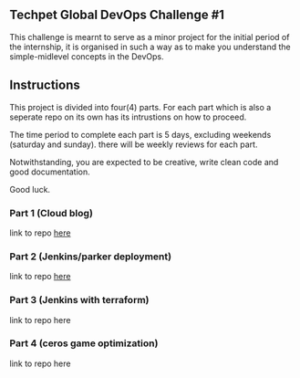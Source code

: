 
## Techpet Global DevOps Challenge #1

This challenge is mearnt to serve as a minor project for the initial period of the internship, it is organised in such a way as to make you understand the simple-midlevel concepts in the DevOps.
## Instructions

This project is divided into four(4) parts. For each part which is also a seperate repo on its own has its intrustions on how to proceed.

The time period to complete each part is 5 days, excluding weekends (saturday and sunday).
there will be weekly reviews for each part.

Notwithstanding, you are expected to be creative, write clean code and good documentation.

Good luck.

### Part 1 (Cloud blog)

link to repo [here](https://github.com/Techpet-Engineering-Global/Part-1-cloud_blog)

### Part 2 (Jenkins/parker deployment)

link to repo [here](https://github.com/Techpet-Engineering-Global/Jenkins-packer-deployment)

### Part 3 (Jenkins with terraform)

link to repo here

### Part 4 (ceros game optimization)

link to repo here